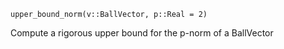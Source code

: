 ```
upper_bound_norm(v::BallVector, p::Real = 2)
```

Compute a rigorous upper bound for the p-norm of a BallVector
